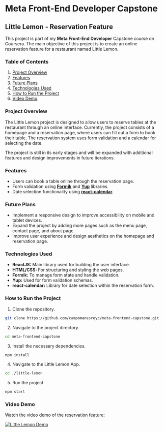# Meta Front-End Developer Capstone

## Little Lemon - Reservation Feature

This project is part of my **Meta Front-End Developer** Capstone course on Coursera. The main objective of this project is to create an online reservation feature for a restaurant named Little Lemon.

### Table of Contents

1. [Project Overview](#project-overview)
2. [Features](#features)
3. [Future Plans](#future-plans)
4. [Technologies Used](#technologies-used)
5. [How to Run the Project](#how-to-run-the-project)
6. [Video Demo](#video-demo)

### Project Overview

The Little Lemon project is designed to allow users to reserve tables at the restaurant through an online interface. Currently, the project consists of a homepage and a reservation page, where users can fill out a form to book their table. The reservation system uses form validation and a calendar for selecting the date.

The project is still in its early stages and will be expanded with additional features and design improvements in future iterations.

### Features

- Users can book a table online through the reservation page.
- Form validation using [**Formik**](https://formik.org/) and [**Yup**](https://www.npmjs.com/package/yup) libraries.
- Date selection functionality using [**react-calendar**](https://www.npmjs.com/package/react-calendar).

### Future Plans

- Implement a responsive design to improve accessibility on mobile and tablet devices.
- Expand the project by adding more pages such as the menu page, contact page, and about page.
- Improve user experience and design aesthetics on the homepage and reservation page.

### Technologies Used

- **ReactJS:** Main library used for building the user interface.
- **HTML/CSS:** For structuring and styling the web pages.
- **Formik:** To manage form state and handle validation.
- **Yup:** Used for form validation schemas.
- **react-calendar:** Library for date selection within the reservation form.

### How to Run the Project

1. Clone the repository.

```bash
git clone https://github.com/campomanesreyc/meta-frontend-capstone.git
```

2. Navigate to the project directory.

```bash
cd meta-frontend-capstone
```

3. Install the necessary dependencies.

```bash
npm install
```

4. Navigate to the Little Lemon App.

```bash
cd ./little-lemon
```

5. Run the project

```bash
npm start
```

### Video Demo

Watch the video demo of the reservation feature:

[![Little Lemon Demo](https://img.youtube.com/vi/nWj085nFmmc/0.jpg)](https://www.youtube.com/watch?v=nWj085nFmmc)
